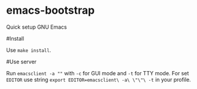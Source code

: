 emacs-bootstrap
===============

Quick setup GNU Emacs

#Install

Use `make install`.

#Use server

Run `emacsclient -a ""` with `-c` for GUI mode and `-t` for TTY mode.
For set `EDITOR` use string `export EDITOR=emacsclient\ -a\ \"\"\ -t` in your profile.
